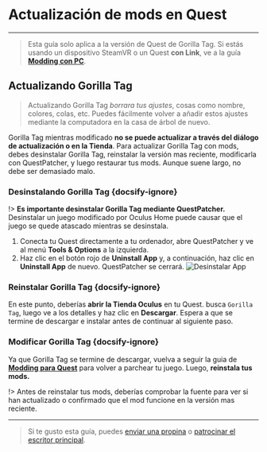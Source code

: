 # Actualización de mods en Quest
---
>
> Esta guía solo aplica a la versión de Quest de Gorilla Tag. Si estás usando un dispositivo SteamVR o un Quest **con Link**, ve a la guía [**Modding con PC**](pc-updating).

<!-- <div class="horizontal bordered" data-ea-publisher="gorillatagmodding-burrito-software" data-ea-type="image" data-ea-manual="true" id="quest-mod-updating"></div> -->

## Actualizando Gorilla Tag

> Actualizando Gorilla Tag *borrara tus ajustes*, cosas como nombre, colores, colas, etc. Puedes fácilmente volver a añadir estos ajustes mediante la computadora en la casa de árbol de nuevo.

Gorilla Tag mientras modificado **no se puede actualizar a través del diálogo de actualización o en la Tienda**. Para actualizar Gorilla Tag con mods, debes desinstalar Gorilla Tag, reinstalar la versión mas reciente, modificarla con QuestPatcher, y luego restaurar tus mods. Aunque suene largo, no debe ser demasiado malo.

### Desinstalando Gorilla Tag {docsify-ignore}

!> **Es importante desinstalar Gorilla Tag mediante QuestPatcher.** Desinstalar un juego modificado por Oculus Home puede causar que el juego se quede atascado mientras se desinstala.

1. Conecta tu Quest directamente a tu ordenador, abre QuestPatcher y ve al menú **Tools & Options** a la izquierda.
2. Haz clic en el botón rojo de **Uninstall App** y, a continuación, haz clic en **Uninstall App** de nuevo. QuestPatcher se cerrará. ![Desinstalar App](../docs/files/uninstallapp.png)

### Reinstalar Gorilla Tag {docsify-ignore}

En este punto, deberías **abrir la Tienda Oculus** en tu Quest. busca `Gorilla Tag`, luego ve a los detalles y haz clic en **Descargar**. Espera a que se termine de descargar e instalar antes de continuar al siguiente paso.

### Modificar Gorilla Tag {docsify-ignore}

Ya que Gorilla Tag se termine de descargar, vuelva a seguir la guia de [**Modding para Quest**](quest-guide) para volver a parchear tu juego. Luego, **reinstala tus mods.**

!> Antes de reinstalar tus mods, deberías comprobar la fuente para ver si han actualizado o confirmado que el mod funcione en la versión mas reciente.

---

> Si te gusto esta guía, puedes [enviar una propina](https://streamelements.com/burritosoft/tip) o [patrocinar el escritor principal](https://github.com/sponsors/burritosoftware).